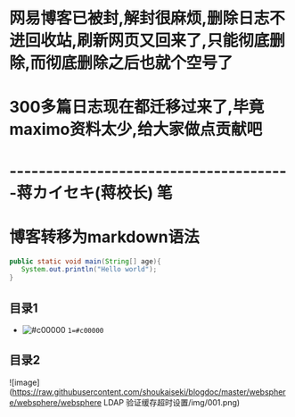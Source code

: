 # 网易博客已被封,解封很麻烦,删除日志不进回收站,刷新网页又回来了,只能彻底删除,而彻底删除之后也就个空号了

# 300多篇日志现在都迁移过来了,毕竟maximo资料太少,给大家做点贡献吧

# ---------------------------------------蒋カイセキ(蒋校长) 笔











# 博客转移为markdown语法



```Java
public static void main(String[] age){
   System.out.println("Hello world");
}
```

## 目录1
- ![#c00000](https://placehold.it/15/c00000/000000?text=+) `1=#c00000`

## 目录2

![image](https://raw.githubusercontent.com/shoukaiseki/blogdoc/master/websphere/websphere/websphere LDAP 验证缓存超时设置/img/001.png)
